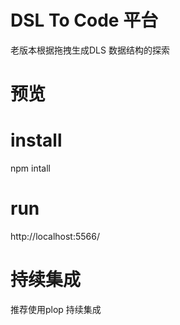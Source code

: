 # DSL To Code 平台

老版本根据拖拽生成DLS 数据结构的探索

# 预览



# install 

npm intall 


# run 

http://localhost:5566/ 

# 持续集成

推荐使用plop 持续集成